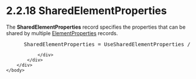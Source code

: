 <html dir="LTR" xmlns:mshelp="http://msdn.microsoft.com/mshelp" xmlns:ddue="http://ddue.schemas.microsoft.com/authoring/2003/5" xmlns:xlink="http://www.w3.org/1999/xlink" xmlns:tool="http://www.microsoft.com/tooltip">
    <head>
        <meta http-equiv="Content-Type" content="text/html; CHARSET=utf-8"></meta>
        <meta name="save" content="history"></meta>
        <title>2.2.18 SharedElementProperties</title>
        <xml>
            <mshelp:toctitle title="2.2.18 SharedElementProperties"></mshelp:toctitle>
            <mshelp:rltitle title="[MS-RPL]: SharedElementProperties"></mshelp:rltitle>
            <mshelp:keyword index="A" term="9496b6e7-b12b-4fbe-ad27-2cc5e9d61fcd"></mshelp:keyword>
            <mshelp:attr name="DCSext.ContentType" value="open specification"></mshelp:attr>
            <mshelp:attr name="AssetID" value="9496b6e7-b12b-4fbe-ad27-2cc5e9d61fcd"></mshelp:attr>
            <mshelp:attr name="TopicType" value="kbRef"></mshelp:attr>
            <mshelp:attr name="DCSext.Title" value="[MS-RPL]: SharedElementProperties" />
        </xml>
    </head>
    <body>
        <div id="header">
            <h1 class="heading">2.2.18 SharedElementProperties</h1>
        </div>
        <div id="mainSection">
            <div id="mainBody">
                <div id="allHistory" class="saveHistory"></div>
                <div id="sectionSection0" class="section" name="collapseableSection">
                    

<p>The <b>SharedElementProperties</b> record specifies the
properties that can be shared by multiple <a href="d7f6cef2-01c6-4562-a4a0-5f205d79963e.htm">ElementProperties</a> records.</p>

<dl>
<dd>
<div><pre> SharedElementProperties = UseSharedElementProperties / InlineSharedElementProperties
</pre></div>
</dd></dl>


                </div>
            </div>
        </div>
    </body>
</html>